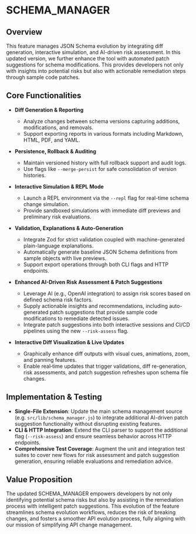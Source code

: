 # SCHEMA_MANAGER

## Overview
This feature manages JSON Schema evolution by integrating diff generation, interactive simulation, and AI-driven risk assessment. In this updated version, we further enhance the tool with automated patch suggestions for schema modifications. This provides developers not only with insights into potential risks but also with actionable remediation steps through sample code patches.

## Core Functionalities

- **Diff Generation & Reporting**
  - Analyze changes between schema versions capturing additions, modifications, and removals.
  - Support exporting reports in various formats including Markdown, HTML, PDF, and YAML.

- **Persistence, Rollback & Auditing**
  - Maintain versioned history with full rollback support and audit logs.
  - Use flags like `--merge-persist` for safe consolidation of version histories.

- **Interactive Simulation & REPL Mode**
  - Launch a REPL environment via the `--repl` flag for real-time schema change simulation.
  - Provide sandboxed simulations with immediate diff previews and preliminary risk evaluations.

- **Validation, Explanations & Auto-Generation**
  - Integrate Zod for strict validation coupled with machine-generated plain-language explanations.
  - Automatically generate baseline JSON Schema definitions from sample objects with live previews.
  - Support export operations through both CLI flags and HTTP endpoints.

- **Enhanced AI-Driven Risk Assessment & Patch Suggestions**
  - Leverage AI (e.g., OpenAI integration) to assign risk scores based on defined schema risk factors.
  - Supply actionable insights and recommendations, including auto-generated patch suggestions that provide sample code modifications to remediate detected issues.
  - Integrate patch suggestions into both interactive sessions and CI/CD pipelines using the new `--risk-assess` flag.

- **Interactive Diff Visualization & Live Updates**
  - Graphically enhance diff outputs with visual cues, animations, zoom, and panning features.
  - Enable real‑time updates that trigger validations, diff re-generation, risk assessments, and patch suggestion refreshes upon schema file changes.

## Implementation & Testing

- **Single-File Extension**: Update the main schema management source (e.g. `src/lib/schema_manager.js`) to integrate additional AI-driven patch suggestion functionality without disrupting existing features.
- **CLI & HTTP Integration**: Extend the CLI parser to support the additional flag (`--risk-assess`) and ensure seamless behavior across HTTP endpoints.
- **Comprehensive Test Coverage**: Augment the unit and integration test suites to cover new flows for risk assessment and patch suggestion generation, ensuring reliable evaluations and remediation advice.

## Value Proposition

The updated SCHEMA_MANAGER empowers developers by not only identifying potential schema risks but also by assisting in the remediation process with intelligent patch suggestions. This evolution of the feature streamlines schema evolution workflows, reduces the risk of breaking changes, and fosters a smoother API evolution process, fully aligning with our mission of simplifying API change management.
